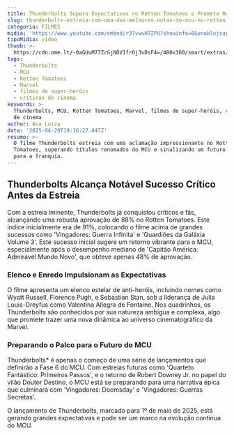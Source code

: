 ```yaml
---
title: Thunderbolts Supera Expectativas no Rotten Tomatoes e Promete Revigorar o MCU
slug: thunderbolts-estreia-com-uma-das-melhores-notas-do-mcu-no-rotten-tomatoes
categoria: FILMES
midia: 'https://www.youtube.com/embed/r37vwuH7ZPU?showinfo=0&enablejsapi=1'
tipoMidia: video
thumb: >-
  https://cdn.ome.lt/-0aGUuM77ZcGjNDV1frOj3vDsF4=/480x360/smart/extras/conteudos/Captura_de_tela_2025-04-29_160448.png
tags:
  - Thunderbolts
  - MCU
  - Rotten Tomatoes
  - Marvel
  - filmes de super-heróis
  - críticas de cinema
keywords: >-
  Thunderbolts, MCU, Rotten Tomatoes, Marvel, filmes de super-heróis, críticas
  de cinema
author: Ana Luiza
data: '2025-04-29T19:16:27.447Z'
resumo: >-
  O filme Thunderbolts estreia com uma aclamação impressionante no Rotten
  Tomatoes, superando títulos renomados do MCU e sinalizando um futuro promissor
  para a franquia.
---
```


## Thunderbolts Alcança Notável Sucesso Crítico Antes da Estreia

Com a estreia iminente, Thunderbolts já conquistou críticos e fãs, alcançando uma robusta aprovação de 88% no Rotten Tomatoes. Este índice inicialmente era de 91%, colocando o filme acima de grandes sucessos como 'Vingadores: Guerra Infinita' e 'Guardiões da Galáxia Volume 3'. Este sucesso inicial sugere um retorno vibrante para o MCU, especialmente após o desempenho mediano de 'Capitão América: Admirável Mundo Novo', que obteve apenas 48% de aprovação.

### Elenco e Enredo Impulsionam as Expectativas

O filme apresenta um elenco estelar de anti-heróis, incluindo nomes como Wyatt Russell, Florence Pugh, e Sebastian Stan, sob a liderança de Julia Louis-Dreyfus como Valentina Allegra de Fontaine. Nos quadrinhos, os Thunderbolts são conhecidos por sua natureza ambígua e complexa, algo que promete trazer uma nova dinâmica ao universo cinematográfico da Marvel.

### Preparando o Palco para o Futuro do MCU

Thunderbolts* é apenas o começo de uma série de lançamentos que definirão a Fase 6 do MCU. Com estreias futuras como 'Quarteto Fantástico: Primeiros Passos', e o retorno de Robert Downey Jr. no papel do vilão Doutor Destino, o MCU está se preparando para uma narrativa épica que culminará com 'Vingadores: Doomsday' e 'Vingadores: Guerras Secretas'.

O lançamento de Thunderbolts, marcado para 1º de maio de 2025, está gerando grandes expectativas e pode ser um marco na evolução contínua do MCU.
